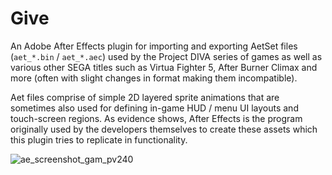 # Give
An Adobe After Effects plugin for importing and exporting AetSet files (`aet_*.bin` / `aet_*.aec`) used by the Project DIVA series of games as well as various other SEGA titles such as Virtua Fighter 5, After Burner Climax and more (often with slight changes in format making them incompatible).

Aet files comprise of simple 2D layered sprite animations that are sometimes also used for defining in-game HUD / menu UI layouts and touch-screen regions.
As evidence shows, After Effects is the program originally used by the developers themselves to create these assets which this plugin tries to replicate in functionality.

![ae_screenshot_gam_pv240](readme_img/ae_screenshot_gam_pv240.png)

